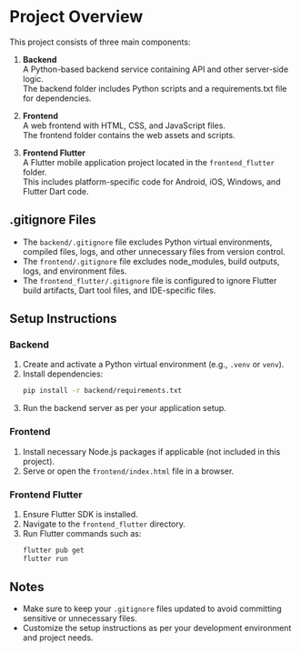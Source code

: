 # Project Overview

This project consists of three main components:

1. **Backend**  
   A Python-based backend service containing API and other server-side logic.  
   The backend folder includes Python scripts and a requirements.txt file for dependencies.

2. **Frontend**  
   A web frontend with HTML, CSS, and JavaScript files.  
   The frontend folder contains the web assets and scripts.

3. **Frontend Flutter**  
   A Flutter mobile application project located in the `frontend_flutter` folder.  
   This includes platform-specific code for Android, iOS, Windows, and Flutter Dart code.

## .gitignore Files

- The `backend/.gitignore` file excludes Python virtual environments, compiled files, logs, and other unnecessary files from version control.
- The `frontend/.gitignore` file excludes node_modules, build outputs, logs, and environment files.
- The `frontend_flutter/.gitignore` file is configured to ignore Flutter build artifacts, Dart tool files, and IDE-specific files.

## Setup Instructions

### Backend

1. Create and activate a Python virtual environment (e.g., `.venv` or `venv`).
2. Install dependencies:  
   ```bash
   pip install -r backend/requirements.txt
   ```
3. Run the backend server as per your application setup.

### Frontend

1. Install necessary Node.js packages if applicable (not included in this project).
2. Serve or open the `frontend/index.html` file in a browser.

### Frontend Flutter

1. Ensure Flutter SDK is installed.
2. Navigate to the `frontend_flutter` directory.
3. Run Flutter commands such as:  
   ```bash
   flutter pub get
   flutter run
   ```

## Notes

- Make sure to keep your `.gitignore` files updated to avoid committing sensitive or unnecessary files.
- Customize the setup instructions as per your development environment and project needs.
